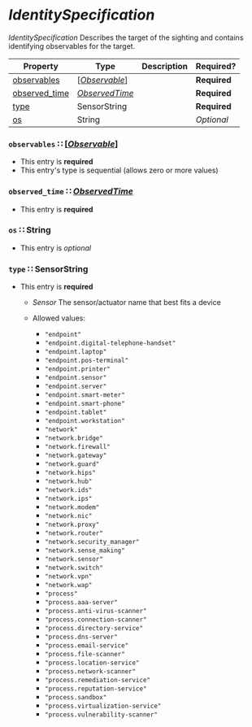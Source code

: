 <a id="map71"></a>
# *IdentitySpecification*

*IdentitySpecification* Describes the target of the sighting and contains identifying observables for the target.

| Property | Type | Description | Required? |
| -------- | ---- | ----------- | --------- |
|[observables](#observables-observableobservablemdmap77)|[[*Observable*](./Observable.md#map77)]| |**Required**|
|[observed_time](#observed_time-observedtimeobservedtimemdmap78)|[*ObservedTime*](./ObservedTime.md#map78)| |**Required**|
|[type](#type-sensorstring)|SensorString| |**Required**|
|[os](#os-string)|String| |_Optional_|


<a id="observables-observableobservablemdmap77"></a>
### `observables` ∷ [[*Observable*](./Observable.md#map77)]

* This entry is **required**
* This entry's type is sequential (allows zero or more values)


<a id="observed_time-observedtimeobservedtimemdmap78"></a>
### `observed_time` ∷ [*ObservedTime*](./ObservedTime.md#map78)

* This entry is **required**


<a id="os-string"></a>
### `os` ∷ String

* This entry is _optional_



<a id="type-sensorstring"></a>
### `type` ∷ SensorString

* This entry is **required**


  * *Sensor* The sensor/actuator name that best fits a device

  * Allowed values:
    * `"endpoint"`
    * `"endpoint.digital-telephone-handset"`
    * `"endpoint.laptop"`
    * `"endpoint.pos-terminal"`
    * `"endpoint.printer"`
    * `"endpoint.sensor"`
    * `"endpoint.server"`
    * `"endpoint.smart-meter"`
    * `"endpoint.smart-phone"`
    * `"endpoint.tablet"`
    * `"endpoint.workstation"`
    * `"network"`
    * `"network.bridge"`
    * `"network.firewall"`
    * `"network.gateway"`
    * `"network.guard"`
    * `"network.hips"`
    * `"network.hub"`
    * `"network.ids"`
    * `"network.ips"`
    * `"network.modem"`
    * `"network.nic"`
    * `"network.proxy"`
    * `"network.router"`
    * `"network.security_manager"`
    * `"network.sense_making"`
    * `"network.sensor"`
    * `"network.switch"`
    * `"network.vpn"`
    * `"network.wap"`
    * `"process"`
    * `"process.aaa-server"`
    * `"process.anti-virus-scanner"`
    * `"process.connection-scanner"`
    * `"process.directory-service"`
    * `"process.dns-server"`
    * `"process.email-service"`
    * `"process.file-scanner"`
    * `"process.location-service"`
    * `"process.network-scanner"`
    * `"process.remediation-service"`
    * `"process.reputation-service"`
    * `"process.sandbox"`
    * `"process.virtualization-service"`
    * `"process.vulnerability-scanner"`
